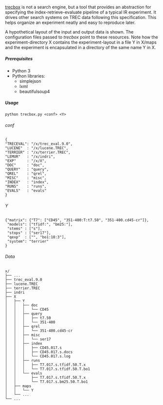 [trecbox][trb] is not a search engine, but a tool that provides an
abstraction for specifying the index-retrieve-evaluate pipeline of a
typical IR experiment. It drives other search systems on TREC data
following this specification. This helps organize an experiment neatly
and easy to reproduce later.

A hypothetical layout of the input and output data is shown. The
configuration files passed to *trecbox* point to these resources. Note
how the experiment-directory X contains the experiment-layout in a
file Y in X/maps and the experiment is encapsulated in a directory of
the same name Y in X.

##### Prerequisites

+ Python 3
+ Python libraries:
  - simplejson
  - lxml
  - beautifulsoup4

##### Usage

```python trecbox.py <conf> <Y>```

###### conf
```
{
"TRECEVAL": "/x/trec_eval.9.0",
"LUCENE"  : "/x/lucene.TREC",
"TERRIER" : "/x/terrier.TREC",
"LEMUR"   : "/x/indri",
"EXP"     : "/x/X",
"DOC"     : "doc",
"QUERY"   : "query",
"QREL"    : "qrel",
"MISC"	  : "misc",
"INDEX"   : "index",
"RUNS"    : "runs",
"EVALS"   : "evals"
}
```

###### Y
```
{"matrix": {"T7": ["CD45", "351-400:T:t7.50", "351-400.cd45-cr"]},
 "models": ["tfidf:", "bm25:"],
 "stems" : ["s"],
 "stops" : ["ser17"],
 "qexp"  : ["", "bo1:10:3"],
 "system": "terrier"
}
```

###### Data
```
x/
├── ...
├── trec_eval.9.0
├── lucene.TREC
├── terrier.TREC
├── indri
├── X
│   ├── Y
│   │   ├── doc
│   │   │   └── CD45
│   │   ├── query
│   │   │   ├── t7.50
│   │   │   └── 351-400
│   │   ├── qrel
│   │   │   └── 351-400.cd45-cr
│   │   ├── misc
│   │   │   └── ser17
│   │   ├── index
│   │   │   ├── CD45.017.s
│   │   │   ├── CD45.017.s.docs
│   │   │   └── CD45.017.s.log
│   │   ├── runs
│   │   │   ├── T7.017.s.tfidf.50.T.x
│   │   │   └── T7.017.s.tfidf.50.T.bo1
│   │   └── evals
│   │       ├── T7.017.s.tfidf.50.T.x
│   │       └── T7.017.s.bm25.50.T.bo1
│   ├── maps
│   │   └── Y
│   └── ...
└── ...
```

[trb]: http://scarlet.freeshell.net/ir/trecbox
